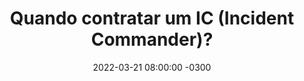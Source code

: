 ---
layout: post 
title:  "Quando contratar um IC (Incident Commander)?"
date:   2022-03-21 08:00:00 -0300
published: true
tag: "Edição #2 - 21.03.2022"
headline: "Quando contratar um IC (Incident Commander)"
highlight_title: "When to hire an Incident Commander"
highlight_url: "https://firehydrant.io/blog/when-to-hire-an-incident-commander/"
highlight_autor: "Ryan McDonald"
comentario: |-
    "O papel do IC, gestor de crises, gerente de incidentes, apesar de já razoavelmente popular em grandes organizações, passa a ser percebido como valioso em pequenas empresas ou start-ups. O IC é responsável por facilitar as interações entre times, entre departamentos técnicos, áreas de negócios e clientes, e normalmente é engarregado por garantir que as atividades de respostas de incidentes evoluam da melhor forma possível. Determinar quando contratar um IC depende muito da complexidade dos sistemas e da frequência de incidentes. Enquanto sua organização não atingir um tamanho que justifique um IC dedicado, existem modelos interessantes de IC voluntários que podem exercer a função eventualmente, ou que ainda podem ser preparados para atuar com esse papel quando a necessidade se apresentar."
comentado_por: "Ricardo Coelho de Sousa"
comentado_por_linkedin: "http://www.linkedin.com/in/rcsousa1"
---